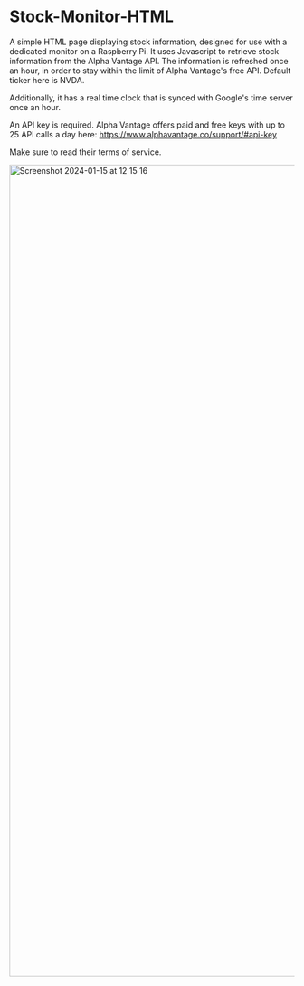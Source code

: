 # Stock-Monitor-HTML
A simple HTML page displaying stock information, designed for use with a dedicated monitor on a Raspberry Pi.
It uses Javascript to retrieve stock information from the Alpha Vantage API.
The information is refreshed once an hour, in order to stay within the limit of Alpha Vantage's free API. Default ticker here is NVDA.

Additionally, it has a real time clock that is synced with Google's time server once an hour.

An API key is required. Alpha Vantage offers paid and free keys with up to 25 API calls a day here: https://www.alphavantage.co/support/#api-key

Make sure to read their terms of service.

<img width="1436" alt="Screenshot 2024-01-15 at 12 15 16" src="https://github.com/RedBlackAka/Stock-Monitor-HTML/assets/140876408/95bbefbc-9ad7-46f7-bd66-0cefcf96e4ca">
